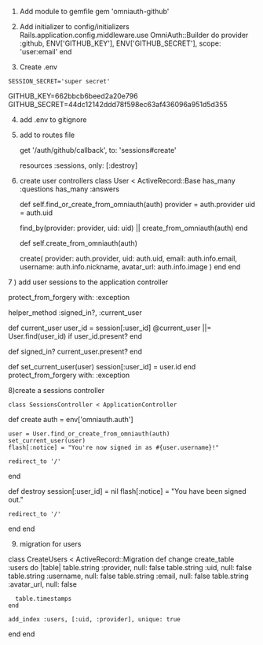 1) Add module to gemfile
  gem 'omniauth-github'

2) Add initializer to config/initializers
  Rails.application.config.middleware.use OmniAuth::Builder do
  provider :github, ENV['GITHUB_KEY'], ENV['GITHUB_SECRET'],
    scope: 'user:email'
  end

  3) Create .env

    SESSION_SECRET='super secret'

  GITHUB_KEY=662bbcb6beed2a20e796
  GITHUB_SECRET=44dc12142ddd78f598ec63af436096a951d5d355

4) add .env to gitignore

5) add to routes file

      get '/auth/github/callback', to: 'sessions#create'

      resources :sessions, only: [:destroy]

6) create user controllers 
        class User < ActiveRecord::Base
      has_many :questions
      has_many :answers

    def self.find_or_create_from_omniauth(auth)
      provider = auth.provider
      uid = auth.uid

      find_by(provider: provider, uid: uid) || create_from_omniauth(auth)
    end

    def self.create_from_omniauth(auth)
      
      create(
        provider: auth.provider,
        uid: auth.uid,
        email: auth.info.email,
        username: auth.info.nickname,
        avatar_url: auth.info.image
      )
    end
  end

7 ) add user sessions to the application controller

protect_from_forgery with: :exception

  helper_method :signed_in?, :current_user

  def current_user
    user_id = session[:user_id]
    @current_user ||= User.find(user_id) if user_id.present?
  end

  def signed_in?
    current_user.present?
  end

  def set_current_user(user)
    session[:user_id] = user.id
  end
  protect_from_forgery with: :exception

8)create a sessions controller

    class SessionsController < ApplicationController
  def create
    auth = env['omniauth.auth']

    user = User.find_or_create_from_omniauth(auth)
    set_current_user(user)
    flash[:notice] = "You're now signed in as #{user.username}!"

    redirect_to '/'
  end

  def destroy
    session[:user_id] = nil
    flash[:notice] = "You have been signed out."

    redirect_to '/'
  end
end

9) migration for users

class CreateUsers < ActiveRecord::Migration
  def change
    create_table :users do |table|
      table.string :provider, null: false
      table.string :uid, null: false
      table.string :username, null: false
      table.string :email, null: false
      table.string :avatar_url, null: false

      table.timestamps
    end

    add_index :users, [:uid, :provider], unique: true
  end
end







































